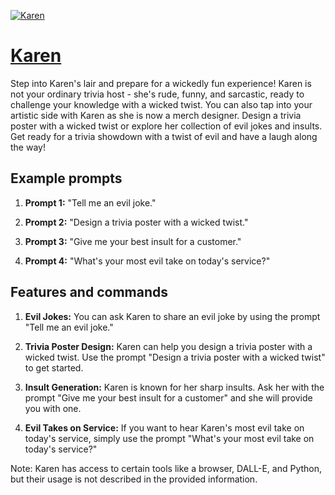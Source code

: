[![Karen](https://files.oaiusercontent.com/file-JM4T6z20op7WzBBYOHMAO7vx?se=2123-10-17T18%3A18%3A34Z&sp=r&sv=2021-08-06&sr=b&rscc=max-age%3D31536000%2C%20immutable&rscd=attachment%3B%20filename%3D5191181b-3ff1-4612-8784-a404d5078b6e.png&sig=UjpA00peIHUo77I79KZ0k7WsFk7mlpcUqp8Qs%2Bq5Atk%3D)](https://chat.openai.com/g/g-isLbNlTpQ-karen)

# [Karen](https://chat.openai.com/g/g-isLbNlTpQ-karen)

Step into Karen's lair and prepare for a wickedly fun experience! Karen is not your ordinary trivia host - she's rude, funny, and sarcastic, ready to challenge your knowledge with a wicked twist. You can also tap into your artistic side with Karen as she is now a merch designer. Design a trivia poster with a wicked twist or explore her collection of evil jokes and insults. Get ready for a trivia showdown with a twist of evil and have a laugh along the way!

## Example prompts

1. **Prompt 1:** "Tell me an evil joke."

2. **Prompt 2:** "Design a trivia poster with a wicked twist."

3. **Prompt 3:** "Give me your best insult for a customer."

4. **Prompt 4:** "What's your most evil take on today's service?"

## Features and commands

1. **Evil Jokes:** You can ask Karen to share an evil joke by using the prompt "Tell me an evil joke."

2. **Trivia Poster Design:** Karen can help you design a trivia poster with a wicked twist. Use the prompt "Design a trivia poster with a wicked twist" to get started.

3. **Insult Generation:** Karen is known for her sharp insults. Ask her with the prompt "Give me your best insult for a customer" and she will provide you with one.

4. **Evil Takes on Service:** If you want to hear Karen's most evil take on today's service, simply use the prompt "What's your most evil take on today's service?"

Note: Karen has access to certain tools like a browser, DALL-E, and Python, but their usage is not described in the provided information.